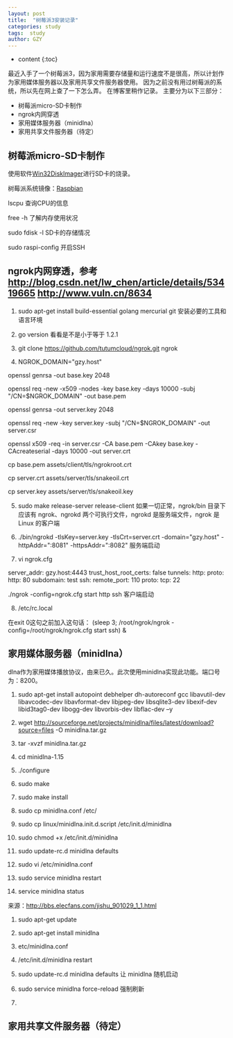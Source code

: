 ```yaml
---
layout: post
title:  "树莓派3安装记录"
categories: study
tags:  study
author: GZY
---
```


* content
{:toc}


最近入手了一个树莓派3，因为家用需要存储量和运行速度不是很高，所以计划作为家用媒体服务器以及家用共享文件服务器使用。
因为之前没有用过树莓派的系统，所以先在网上查了一下怎么弄。
在博客里稍作记录。
主要分为以下三部分：

* 树莓派micro-SD卡制作
* ngrok内网穿透
* 家用媒体服务器（minidlna）
* 家用共享文件服务器（待定）


## 树莓派micro-SD卡制作


使用软件<a href="http://sourceforge.net/projects/win32diskimager/" target="_blank">Win32DiskImager</a>进行SD卡的烧录。

树莓派系统镜像：<a href="https://www.raspberrypi.org/downloads/raspbian/" target="_blank">Raspbian</a>

lscpu 查询CPU的信息

free -h 了解内存使用状况

sudo fdisk -l SD卡的存储情况

sudo raspi-config 开启SSH


## ngrok内网穿透，参考 http://blog.csdn.net/lw_chen/article/details/53419665 http://www.vuln.cn/8634


1. sudo apt-get install build-essential golang mercurial git 安装必要的工具和语言环境

2. go version 看看是不是小于等于 1.2.1

3. git clone https://github.com/tutumcloud/ngrok.git ngrok

4. NGROK_DOMAIN="gzy.host"

openssl genrsa -out base.key 2048

openssl req -new -x509 -nodes -key base.key -days 10000 -subj "/CN=$NGROK_DOMAIN" -out base.pem

openssl genrsa -out server.key 2048

openssl req -new -key server.key -subj "/CN=$NGROK_DOMAIN" -out server.csr

openssl x509 -req -in server.csr -CA base.pem -CAkey base.key -CAcreateserial -days 10000 -out server.crt

cp base.pem assets/client/tls/ngrokroot.crt

cp server.crt assets/server/tls/snakeoil.crt

cp server.key assets/server/tls/snakeoil.key


5. sudo make release-server release-client 如果一切正常，ngrok/bin 目录下应该有 ngrok、ngrokd 两个可执行文件，ngrokd 是服务端文件，ngrok 是 Linux 的客户端

6. ./bin/ngrokd -tlsKey=server.key -tlsCrt=server.crt -domain="gzy.host" -httpAddr=":8081" -httpsAddr=":8082" 服务端启动

7. vi ngrok.cfg

server_addr: gzy.host:4443
trust_host_root_certs: false
tunnels:
    http:
        proto:
            http: 80
        subdomain: test
    ssh:
        remote_port: 110
        proto:
            tcp: 22


./ngrok -config=ngrok.cfg start http ssh 客户端启动

8. /etc/rc.local

在exit 0这句之前加入这句话：
(sleep 3; /root/ngrok/ngrok -config=/root/ngrok/ngrok.cfg start ssh) &



## 家用媒体服务器（minidlna）


dlna作为家用媒体播放协议，由来已久。此次使用minidlna实现此功能。端口号为：8200。

1. sudo apt-get install autopoint debhelper dh-autoreconf gcc libavutil-dev libavcodec-dev libavformat-dev libjpeg-dev libsqlite3-dev libexif-dev libid3tag0-dev libogg-dev libvorbis-dev libflac-dev –y

2. wget http://sourceforge.net/projects/minidlna/files/latest/download?source=files -O minidlna.tar.gz

3. tar -xvzf minidlna.tar.gz

4. cd minidlna-1.15

5. ./configure

6. sudo make

7. sudo make install

8. sudo cp minidlna.conf  /etc/

9. sudo cp linux/minidlna.init.d.script  /etc/init.d/minidlna

10. sudo chmod +x /etc/init.d/minidlna

11. sudo update-rc.d minidlna defaults

12. sudo vi /etc/minidlna.conf

13. sudo service minidlna restart

14. service minidlna status

来源：http://bbs.elecfans.com/jishu_901029_1_1.html

1. sudo apt-get update

2. sudo apt-get install minidlna

3. etc/minidlna.conf

4. /etc/init.d/minidlna restart

5. sudo update-rc.d minidlna defaults 让 minidlna 随机启动

6. sudo service minidlna force-reload 强制刷新

7. 

## 家用共享文件服务器（待定）




<script type="text/javascript">
  var urlPath = window.location.pathname;
  if(urlPath != "/"){
    //alert("This is a test");
    console.log("You are in page!");
  }
</script>